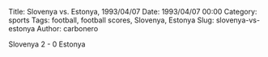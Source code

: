 Title: Slovenya vs. Estonya, 1993/04/07
Date: 1993/04/07 00:00
Category: sports
Tags: football, football scores, Slovenya, Estonya
Slug: slovenya-vs-estonya
Author: carbonero


Slovenya 2 - 0 Estonya
